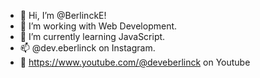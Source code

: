 - 👋 Hi, I’m @BerlinckE!
- 👀 I’m working with Web Development.
- 🌱 I’m currently learning JavaScript.
- 📫 @dev.eberlinck on Instagram.
- 🎥 https://www.youtube.com/@deveberlinck on Youtube

<!---
BerlinckE/BerlinckE is a ✨ special ✨ repository because its `README.md` (this file) appears on your GitHub profile.
You can click the Preview link to take a look at your changes.
--->
